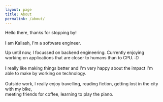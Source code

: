 ```yaml
---
layout: page
title: About
permalink: /about/
---
```


Hello there, thanks for stopping by!<br>
<br>
I am Kailash, I'm a software engineer. <br>

Up until now, I focussed on backend engineering. Currently enjoying
working on applications that are closer to humans than to CPU. :D <br>
<br>
I really like making things better and
I'm very happy about the impact I'm able to make by working on technology.<br>
<br>
Outside work, I really enjoy travelling, reading fiction, getting lost in the city with my bike, <br>
meeting friends for coffee, learning to play the piano.<br>
